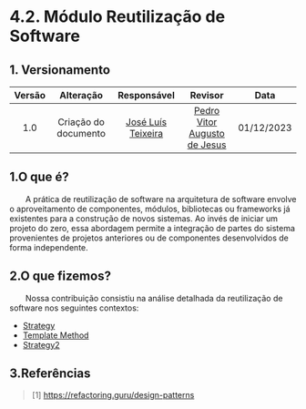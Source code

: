 # 4.2. Módulo Reutilização de Software

<!--
**Foco_02:** Reutilização de Software.

Entrega Mínima: Exemplo de Reutilização, evidenciando parte conceitual (se possível, com modelagem) e código. Além de outras situações, os Padrões de Projeto são candidatos a serem revelados aqui (problema, solução, modelagem e código, evidenciando aspectos de reutilização).

Apresentação (em sala) conferindo reflexões sobre reutilização de software no escopo da aplicação, com: (i) rastro claro aos membros participantes (MOSTRAR QUADRO DE PARTICIPAÇÕES & COMMITS); (ii) justificativas & senso crítico sobre reutilização de software; (iii) breve análise do exemplo (parte conceitual & código) no escopo da aplicação, e (iv) comentários gerais sobre o trabalho em equipe. Tempo da Apresentação: +/- 10min. Recomendação: Apresentar diretamente via Wiki ou GitPages do Projeto.

A Wiki ou GitPages do Projeto deve conter um tópico dedicado ao Módulo Reutilização de Software, com exemplo de reutilização de software (parte conceitual & código), histórico de versões, referências, e demais detalhamentos gerados pela equipe nesse escopo.

Demais orientações disponíveis nas Diretrizes (vide Moodle).
-->

## 1. Versionamento

| Versão |                      Alteração                      |    Responsável     |      Revisor       | Data  |
| :----: | :-------------------------------------------------: | :----------------: | :----------------: | :---: |
|  1.0   |  Criação do documento   | [José Luís Teixeira](https://github.com/joseluis-rt)  | [Pedro Vitor Augusto de Jesus](https://github.com/peedrooo) | 01/12/2023 |

## 1.O que é?

&emsp;&emsp;A prática de reutilização de software na arquitetura de software envolve o aproveitamento de componentes, módulos, bibliotecas ou frameworks já existentes para a construção de novos sistemas. Ao invés de iniciar um projeto do zero, essa abordagem permite a integração de partes do sistema provenientes de projetos anteriores ou de componentes desenvolvidos de forma independente.

## 2.O que fizemos?

&emsp;&emsp;Nossa contribuição consistiu na análise detalhada da reutilização de software nos seguintes contextos:

- [Strategy](./4.2.1.Strategy.md)
- [Template Method](./4.2.2.TemplateMethod.md)
- [Strategy2](./4.2.3.Strategy2.md)

## 3.Referências

> [1] https://refactoring.guru/design-patterns




